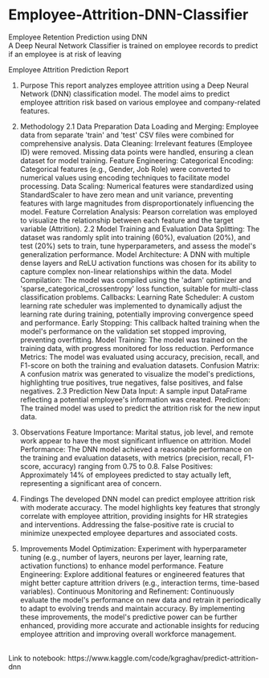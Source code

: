 # Employee-Attrition-DNN-Classifier
Employee Retention Prediction using DNN
<br> A Deep Neural Network Classifier is trained on employee records to predict if an employee is at risk of leaving
<p>
  Employee Attrition Prediction Report

1. Purpose
This report analyzes employee attrition using a Deep Neural Network (DNN) classification model. The model aims to predict employee attrition risk based on various employee and company-related features.

2. Methodology
2.1 Data Preparation
Data Loading and Merging: Employee data from separate 'train' and 'test' CSV files were combined for comprehensive analysis.
Data Cleaning: Irrelevant features (Employee ID) were removed. Missing data points were handled, ensuring a clean dataset for model training.
Feature Engineering:
Categorical Encoding: Categorical features (e.g., Gender, Job Role) were converted to numerical values using encoding techniques to facilitate model processing.
Data Scaling: Numerical features were standardized using StandardScaler to have zero mean and unit variance, preventing features with large magnitudes from disproportionately influencing the model.
Feature Correlation Analysis: Pearson correlation was employed to visualize the relationship between each feature and the target variable (Attrition).
2.2 Model Training and Evaluation
Data Splitting: The dataset was randomly split into training (60%), evaluation (20%), and test (20%) sets to train, tune hyperparameters, and assess the model's generalization performance.
Model Architecture: A DNN with multiple dense layers and ReLU activation functions was chosen for its ability to capture complex non-linear relationships within the data.
Model Compilation: The model was compiled using the 'adam' optimizer and 'sparse_categorical_crossentropy' loss function, suitable for multi-class classification problems.
Callbacks:
Learning Rate Scheduler: A custom learning rate scheduler was implemented to dynamically adjust the learning rate during training, potentially improving convergence speed and performance.
Early Stopping: This callback halted training when the model's performance on the validation set stopped improving, preventing overfitting.
Model Training: The model was trained on the training data, with progress monitored for loss reduction.
Performance Metrics: The model was evaluated using accuracy, precision, recall, and F1-score on both the training and evaluation datasets.
Confusion Matrix: A confusion matrix was generated to visualize the model's predictions, highlighting true positives, true negatives, false positives, and false negatives.
2.3 Prediction
New Data Input: A sample input DataFrame reflecting a potential employee's information was created.
Prediction: The trained model was used to predict the attrition risk for the new input data.
3. Observations
Feature Importance: Marital status, job level, and remote work appear to have the most significant influence on attrition.
Model Performance: The DNN model achieved a reasonable performance on the training and evaluation datasets, with metrics (precision, recall, F1-score, accuracy) ranging from 0.75 to 0.8.
False Positives: Approximately 14% of employees predicted to stay actually left, representing a significant area of concern.
4. Findings
The developed DNN model can predict employee attrition risk with moderate accuracy.
The model highlights key features that strongly correlate with employee attrition, providing insights for HR strategies and interventions.
Addressing the false-positive rate is crucial to minimize unexpected employee departures and associated costs.
5. Improvements
Model Optimization: Experiment with hyperparameter tuning (e.g., number of layers, neurons per layer, learning rate, activation functions) to enhance model performance.
Feature Engineering: Explore additional features or engineered features that might better capture attrition drivers (e.g., interaction terms, time-based variables).
Continuous Monitoring and Refinement: Continuously evaluate the model's performance on new data and retrain it periodically to adapt to evolving trends and maintain accuracy.
By implementing these improvements, the model's predictive power can be further enhanced, providing more accurate and actionable insights for reducing employee attrition and improving overall workforce management.
</p>
<br>Link to notebook: https://www.kaggle.com/code/kgraghav/predict-attrition-dnn
